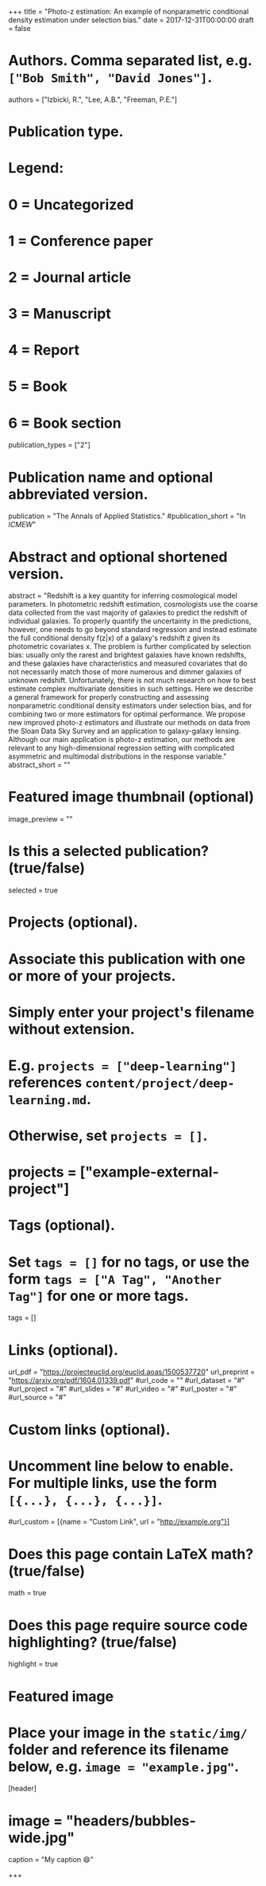 +++
title = "Photo-z estimation: An example of nonparametric conditional density estimation under selection bias."
date = 2017-12-31T00:00:00
draft = false

# Authors. Comma separated list, e.g. `["Bob Smith", "David Jones"]`.
authors = ["Izbicki, R.", "Lee, A.B.", "Freeman, P.E."]

# Publication type.
# Legend:
# 0 = Uncategorized
# 1 = Conference paper
# 2 = Journal article
# 3 = Manuscript
# 4 = Report
# 5 = Book
# 6 = Book section
publication_types = ["2"]

# Publication name and optional abbreviated version.
publication = "The Annals of Applied Statistics."
#publication_short = "In *ICMEW*"

# Abstract and optional shortened version.
abstract = "Redshift is a key quantity for inferring cosmological model parameters. In photometric redshift estimation, cosmologists use the coarse data collected from the vast majority of galaxies to predict the redshift of individual galaxies. To properly quantify the uncertainty in the predictions, however, one needs to go beyond standard regression and instead estimate the full conditional density f(z|x) of a galaxy's redshift z given its photometric covariates x. The problem is further complicated by selection bias: usually only the rarest and brightest galaxies have known redshifts, and these galaxies have characteristics and measured covariates that do not necessarily match those of more numerous and dimmer galaxies of unknown redshift. Unfortunately, there is not much research on how to best estimate complex multivariate densities in such settings. Here we describe a general framework for properly constructing and assessing nonparametric conditional density estimators under selection bias, and for combining two or more estimators for optimal performance. We propose new improved photo-z estimators and illustrate our methods on data from the Sloan Data Sky Survey and an application to galaxy-galaxy lensing. Although our main application is photo-z estimation, our methods are relevant to any high-dimensional regression setting with complicated asymmetric and multimodal distributions in the response variable."
abstract_short = ""

# Featured image thumbnail (optional)
image_preview = ""

# Is this a selected publication? (true/false)
selected = true

# Projects (optional).
#   Associate this publication with one or more of your projects.
#   Simply enter your project's filename without extension.
#   E.g. `projects = ["deep-learning"]` references `content/project/deep-learning.md`.
#   Otherwise, set `projects = []`.
# projects = ["example-external-project"]

# Tags (optional).
#   Set `tags = []` for no tags, or use the form `tags = ["A Tag", "Another Tag"]` for one or more tags.
tags = []

# Links (optional).
url_pdf = "https://projecteuclid.org/euclid.aoas/1500537720"
url_preprint = "https://arxiv.org/pdf/1604.01339.pdf"
#url_code = ""
#url_dataset = "#"
#url_project = "#"
#url_slides = "#"
#url_video = "#"
#url_poster = "#"
#url_source = "#"

# Custom links (optional).
#   Uncomment line below to enable. For multiple links, use the form `[{...}, {...}, {...}]`.
#url_custom = [{name = "Custom Link", url = "http://example.org"}]

# Does this page contain LaTeX math? (true/false)
math = true

# Does this page require source code highlighting? (true/false)
highlight = true

# Featured image
# Place your image in the `static/img/` folder and reference its filename below, e.g. `image = "example.jpg"`.
[header]
# image = "headers/bubbles-wide.jpg"
caption = "My caption :smile:"

+++


